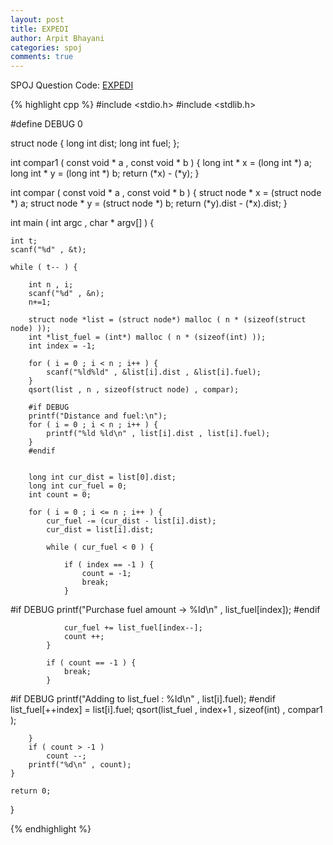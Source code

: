 ```yaml
---
layout: post
title: EXPEDI
author: Arpit Bhayani
categories: spoj
comments: true
---
```


SPOJ Question Code: [EXPEDI](http://www.spoj.com/problems/EXPEDI/)

{% highlight cpp %}
#include <stdio.h>
#include <stdlib.h>

#define DEBUG 0

struct node {
	long int dist;
	long int fuel;
};

int compar1 ( const void * a , const void * b ) {
	long int * x = (long int *) a;
	long int * y = (long int *) b;
	return (*x) - (*y);
}

int compar ( const void * a , const void * b ) {
	struct node * x = (struct node *) a;
	struct node * y = (struct node *) b;
	return (*y).dist - (*x).dist;
}

int main ( int argc , char * argv[] ) {

	int t;
	scanf("%d" , &t);

	while ( t-- ) {

		int n , i;
		scanf("%d" , &n);
		n+=1;

		struct node *list = (struct node*) malloc ( n * (sizeof(struct node) ));
		int *list_fuel = (int*) malloc ( n * (sizeof(int) ));
		int index = -1;

		for ( i = 0 ; i < n ; i++ ) {
			scanf("%ld%ld" , &list[i].dist , &list[i].fuel);
		}
		qsort(list , n , sizeof(struct node) , compar);
		
		#if DEBUG
		printf("Distance and fuel:\n");
		for ( i = 0 ; i < n ; i++ ) {
			printf("%ld %ld\n" , list[i].dist , list[i].fuel);
		}
		#endif


		long int cur_dist = list[0].dist;
		long int cur_fuel = 0;
		int count = 0;

		for ( i = 0 ; i <= n ; i++ ) {
			cur_fuel -= (cur_dist - list[i].dist);
			cur_dist = list[i].dist;

			while ( cur_fuel < 0 ) {

				if ( index == -1 ) {
					count = -1;
					break;
				}

#if DEBUG
				printf("Purchase fuel amount -> %ld\n" , list_fuel[index]);
#endif

				cur_fuel += list_fuel[index--];
				count ++;
			}

			if ( count == -1 ) {
				break;
			}

#if DEBUG
			printf("Adding to list_fuel : %ld\n" , list[i].fuel);
#endif
			list_fuel[++index] = list[i].fuel;
			qsort(list_fuel , index+1 , sizeof(int) , compar1 );

		}
		if ( count > -1 )
			count --;
		printf("%d\n" , count);
	}

	return 0;
}

{% endhighlight %}